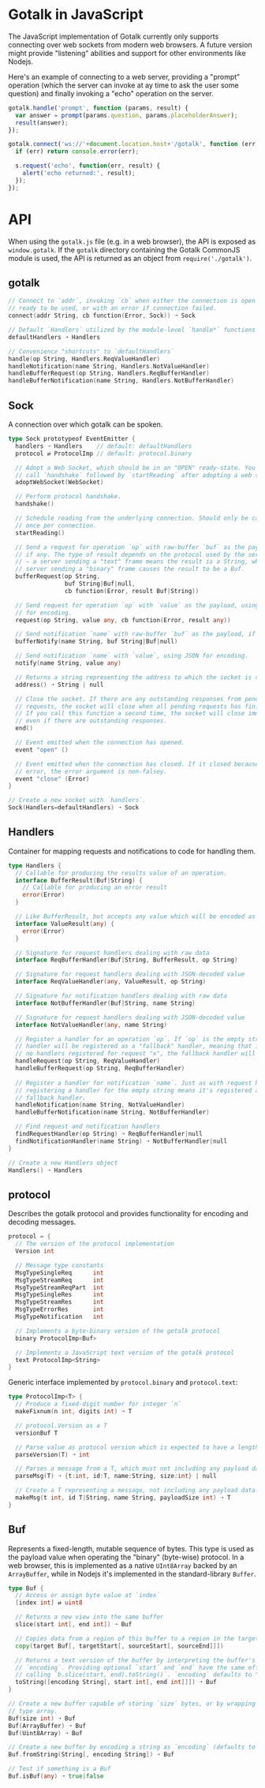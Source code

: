 # Gotalk in JavaScript

The JavaScript implementation of Gotalk currently only supports connecting over web sockets from modern web browsers. A future version might provide "listening" abilities and support for other environments like Nodejs.

Here's an example of connecting to a web server, providing a "prompt" operation (which the server can invoke at ay time to ask the user some question) and finally invoking a "echo" operation on the server.

```js
gotalk.handle('prompt', function (params, result) {
  var answer = prompt(params.question, params.placeholderAnswer);
  result(answer);
});

gotalk.connect('ws://'+document.location.host+'/gotalk', function (err, s) {
  if (err) return console.error(err);

  s.request('echo', function(err, result) {
    alert('echo returned:', result);
  });
});
```

# API

When using the `gotalk.js` file (e.g. in a web browser), the API is exposed as `window.gotalk`. If the `gotalk` directory containing the Gotalk CommonJS module is used, the API is returned as an object from `require('./gotalk')`.

## gotalk

```go
// Connect to `addr`, invoking `cb` when either the connection is open and
// ready to be used, or with an error if connection failed.
connect(addr String, cb function(Error, Sock)) ➝ Sock
```

```go
// Default `Handlers` utilized by the module-level `handle*` functions
defaultHandlers ➝ Handlers
```

```go
// Convenience "shortcuts" to `defaultHandlers`
handle(op String, Handlers.ReqValueHandler)
handleNotification(name String, Handlers.NotValueHandler)
handleBufferRequest(op String, Handlers.ReqBufferHandler)
handleBufferNotification(name String, Handlers.NotBufferHandler)
```

## Sock

A connection over which gotalk can be spoken.

```go
type Sock prototypeof EventEmitter {
  handlers ➝ Handlers    // default: defaultHandlers
  protocol ⇄ ProtocolImp // default: protocol.binary

  // Adopt a Web Socket, which should be in an "OPEN" ready-state. You need to
  // call `handshake` followed by `startReading` after adopting a web socket.
  adoptWebSocket(WebSocket)

  // Perform protocol handshake.
  handshake()

  // Schedule reading from the underlying connection. Should only be called
  // once per connection.
  startReading()

  // Send a request for operation `op` with raw-buffer `buf` as the payload,
  // if any. The type of result depends on the protocol used by the server
  // — a server sending a "text" frame means the result is a String, while a
  // server sending a "binary" frame causes the result to be a Buf.
  bufferRequest(op String,
                buf String|Buf|null,
                cb function(Error, result Buf|String))

  // Send request for operation `op` with `value` as the payload, using JSON
  // for encoding.
  request(op String, value any, cb function(Error, result any))

  // Send notification `name` with raw-buffer `buf` as the payload, if any.
  bufferNotify(name String, buf String|Buf|null)

  // Send notification `name` with `value`, using JSON for encoding.
  notify(name String, value any)

  // Returns a string representing the address to which the socket is connected.
  address() ➝ String | null

  // Close the socket. If there are any outstanding responses from pending
  // requests, the socket will close when all pending requests has finished.
  // If you call this function a second time, the socket will close immediately,
  // even if there are outstanding responses.
  end()

  // Event emitted when the connection has opened.
  event "open" ()

  // Event emitted when the connection has closed. If it closed because of an
  // error, the error argument is non-falsey.
  event "close" (Error)
}
```

```go
// Create a new socket with `handlers`.
Sock(Handlers=defaultHandlers) ➝ Sock
```

## Handlers

Container for mapping requests and notifications to code for handling them.

```go
type Handlers {
  // Callable for producing the results value of an operation.
  interface BufferResult(Buf|String) {
    // Callable for producing an error result
    error(Error)
  }

  // Like BufferResult, but accepts any value which will be encoded as JSON.
  interface ValueResult(any) {
    error(Error)
  }

  // Signature for request handlers dealing with raw data
  interface ReqBufferHandler(Buf|String, BufferResult, op String)

  // Signature for request handlers dealing with JSON-decoded value
  interface ReqValueHandler(any, ValueResult, op String)

  // Signature for notification handlers dealing with raw data
  interface NotBufferHandler(Buf|String, name String)

  // Signature for request handlers dealing with JSON-decoded value
  interface NotValueHandler(any, name String)

  // Register a handler for an operation `op`. If `op` is the empty string the
  // handler will be registered as a "fallback" handler, meaning that if there are
  // no handlers registered for request "x", the fallback handler will be invoked.
  handleRequest(op String, ReqValueHandler)
  handleBufferRequest(op String, ReqBufferHandler)
  
  // Register a handler for notification `name`. Just as with request handlers,
  // registering a handler for the empty string means it's registered as the
  // fallback handler.
  handleNotification(name String, NotValueHandler)
  handleBufferNotification(name String, NotBufferHandler)

  // Find request and notification handlers
  findRequestHandler(op String) ➝ ReqBufferHandler|null
  findNotificationHandler(name String) ➝ NotBufferHandler|null
}
```

```go
// Create a new Handlers object
Handlers() ➝ Handlers
```

## protocol

Describes the gotalk protocol and provides functionality for encoding and decoding messages.

```go
protocol = {
  // The version of the protocol implementation
  Version int

  // Message type constants
  MsgTypeSingleReq      int
  MsgTypeStreamReq      int
  MsgTypeStreamReqPart  int
  MsgTypeSingleRes      int
  MsgTypeStreamRes      int
  MsgTypeErrorRes       int
  MsgTypeNotification   int

  // Implements a byte-binary version of the gotalk protocol
  binary ProtocolImp<Buf>

  // Implements a JavaScript text version of the gotalk protocol
  text ProtocolImp<String>
}
```

Generic interface implemented by `protocol.binary` and `protocol.text`:

```go
type ProtocolImp<T> {
  // Produce a fixed-digit number for integer `n`
  makeFixnum(n int, digits int) ➝ T

  // protocol.Version as a T
  versionBuf T

  // Parse value as protocol version which is expected to have a length of 2.
  parseVersion(T) ➝ int

  // Parses a message from a T, which must not including any payload data.
  parseMsg(T) ➝ {t:int, id:T, name:String, size:int} | null

  // Create a T representing a message, not including any payload data.
  makeMsg(t int, id T|String, name String, payloadSize int) ➝ T
}
```

## Buf

Represents a fixed-length, mutable sequence of bytes. This type is used as the payload value when operating the "binary" (byte-wise) protocol. In a web browser, this is implemented as a native `UInt8Array` backed by an `ArrayBuffer`, while in Nodejs it's implemented in the standard-library `Buffer`.

```go
type Buf {
  // Access or assign byte value at `index`
  [index int] ⇄ uint8

  // Returns a new view into the same buffer
  slice(start int[, end int]) ➝ Buf

  // Copies data from a region of this buffer to a region in the target buffer.
  copy(target Buf[, targetStart[, sourceStart[, sourceEnd]]])

  // Returns a text version of the buffer by interpreting the buffer's bytes as
  // `encoding`. Providing optional `start` and `end` have the same effects as
  // calling `b.slice(start, end).toString()`. `encoding` defaults to "utf8".
  toString([encoding String[, start int[, end int]]]) ➝ Buf
}
```

```go
// Create a new buffer capable of storing `size` bytes, or by wrapping a native-
// type array.
Buf(size int) ➝ Buf
Buf(ArrayBuffer) ➝ Buf
Buf(Uint8Array) ➝ Buf

// Create a new buffer by encoding a string as `encoding` (defaults to "utf8".)
Buf.fromString(String[, encoding String]) ➝ Buf
```

```go
// Test if something is a Buf
Buf.isBuf(any) ➝ true|false
```
